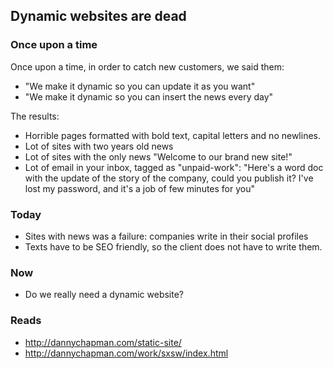 ## Dynamic websites are dead

### Once upon a time

Once upon a time, in order to catch new customers, we said them:

* "We make it dynamic so you can update it as you want"
* "We make it dynamic so you can insert the news every day"

The results:

* Horrible pages formatted with bold text, capital letters and no newlines.
* Lot of sites with two years old news
* Lot of sites with the only news "Welcome to our brand new site!"
* Lot of email in your inbox, tagged as "unpaid-work": 
  "Here's a word doc with the update of the story of the company, could you publish it?
  I've lost my password, and it's a job of few minutes for you"

### Today

* Sites with news was a failure: companies write in their social profiles
* Texts have to be SEO friendly, so the client does not have to write them.

### Now

* Do we really need a dynamic website?

### Reads

* http://dannychapman.com/static-site/
* http://dannychapman.com/work/sxsw/index.html

